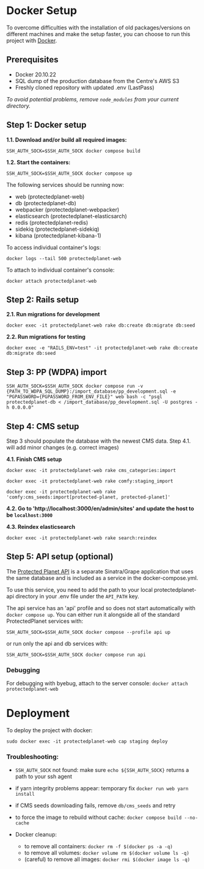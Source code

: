# Docker Setup

To overcome difficulties with the installation of old packages/versions on different machines and make the setup faster, you can choose to run this project with [Docker](https://docs.docker.com/get-docker/).

## Prerequisites
- Docker 20.10.22
- SQL dump of the production database from the Centre's AWS S3
- Freshly cloned repository with updated .env (LastPass)
 
_To avoid potential problems, remove `node_modules` from your current directory._
  

## Step 1: Docker setup
**1.1. Download and/or build all required images:**

```
SSH_AUTH_SOCK=$SSH_AUTH_SOCK docker compose build
```

**1.2. Start the containers:**

```
SSH_AUTH_SOCK=$SSH_AUTH_SOCK docker compose up
```

The following services should be running now:
- web (protectedplanet-web)
- db (protectedplanet-db)
- webpacker (protectedplanet-webpacker)
- elasticsearch (protectedplanet-elasticsarch)
- redis (protectedplanet-redis)
- sidekiq (protectedplanet-sidekiq)
- kibana (protectedplanet-kibana-1)

To access individual container's logs:

`docker logs --tail 500 protectedplanet-web`

To attach to individual container's console:

`docker attach protectedplanet-web`

## Step 2: Rails setup
**2.1. Run migrations for development**

```
docker exec -it protectedplanet-web rake db:create db:migrate db:seed
```

**2.2. Run migrations for testing**

```
docker exec -e "RAILS_ENV=test" -it protectedplanet-web rake db:create db:migrate db:seed
```

## Step 3: PP (WDPA) import
```
SSH_AUTH_SOCK=$SSH_AUTH_SOCK docker compose run -v {PATH_TO_WDPA_SQL_DUMP}:/import_database/pp_development.sql -e "PGPASSWORD={PGPASSWORD_FROM_ENV_FILE}" web bash -c "psql protectedplanet-db < /import_database/pp_development.sql -U postgres -h 0.0.0.0"
```

## Step 4: CMS setup
Step 3 should populate the database with the newest CMS data. Step 4.1. will add minor changes (e.g. correct images)

**4.1. Finish CMS setup**

```
docker exec -it protectedplanet-web rake cms_categories:import

docker exec -it protectedplanet-web rake comfy:staging_import

docker exec -it protectedplanet-web rake 'comfy:cms_seeds:import[protected-planet, protected-planet]'
```

**4.2.  Go to 'http://localhost:3000/en/admin/sites' and update the host to be `localhost:3000`**

**4.3. Reindex elasticsearch**

```
docker exec -it protectedplanet-web rake search:reindex
```

## Step 5: API setup (optional)
The [Protected Planet API](https://github.com/unepwcmc/protectedplanet-api) is a separate Sinatra/Grape application that uses the same database and is included as a service in the docker-compose.yml.

To use this service, you need to add the path to your local protectedplanet-api directory in your .env file under the `API_PATH` key.

The api service has an 'api' profile and so does not start automatically with `docker compose up`. You can either run it alongside all of the standard ProtectedPlanet services with:
```
SSH_AUTH_SOCK=$SSH_AUTH_SOCK docker compose --profile api up
```
or run only the api and db services with:
```
SSH_AUTH_SOCK=$SSH_AUTH_SOCK docker compose run api
```

### Debugging
For debugging with byebug, attach to the server console:
`docker attach protectedplanet-web`


# Deployment
To deploy the project with docker:

```
sudo docker exec -it protectedplanet-web cap staging deploy
```

### Troubleshooting:
- `SSH_AUTH_SOCK` not found: make sure `echo ${SSH_AUTH_SOCK}` returns a path to your ssh agent

- if yarn integrity problems appear: temporary fix `docker run web yarn install`

- if CMS seeds downloading fails, remove `db/cms_seeds` and retry

- to force the image to rebuild without cache: `docker compose build --no-cache`

- Docker cleanup:
  - to remove all containers: `docker rm -f $(docker ps -a -q)`
  - to remove all volumes: `docker volume rm $(docker volume ls -q)`
  - (careful) to remove all images: `docker rmi $(docker image ls -q)`

  